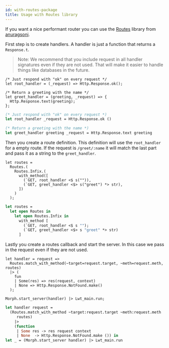 ```yaml
---
id: with-routes-package
title: Usage with Routes library
---
```


If you want a nice performant router you can use the [Routes](https://github.com/anuragsoni/routes) library from [anuragsoni](https://github.com/anuragsoni).

First step is to create handlers. A handler is just a function that returns a `Response.t`.

> Note: We recommend that you include request in all handler signatures even if they are not used. That will make it easier to handle things like databases in the future.

<!--DOCUSAURUS_CODE_TABS-->
<!--Reason-->

```reason
/* Just respond with "ok" on every request */
let root_handler = (_request) => Http.Response.ok();

/* Return a greeting with the name */
let greet_handler = (greeting, _request) => {
  Http.Response.text(greeting);
};
```

<!--OCaml-->

```ocaml
(* Just respond with "ok" on every request *)
let root_handler _request = Http.Response.ok ()

(* Return a greeting with the name *)
let greet_handler greeting _request = Http.Response.text greeting
```

<!--END_DOCUSAURUS_CODE_TABS-->

Then you create a route definition. This definition will use the `root_handler` for a empty route. If the request is `/greet/:name` it will match the last part and pass it as a string to the `greet_handler`.

<!--DOCUSAURUS_CODE_TABS-->
<!--Reason-->

```reason
let routes =
  Routes.(
    Routes.Infix.(
      with_method([
        (`GET, root_handler <$ s("")),
        (`GET, greet_handler <$> s("greet") *> str),
      ])
    )
  );
```

<!--OCaml-->

```ocaml
let routes =
  let open Routes in
    let open Routes.Infix in
      with_method [
        (`GET, root_handler <$ s "");
        (`GET, greet_handler <$> s "greet" *> str)
      ]
```

<!--END_DOCUSAURUS_CODE_TABS-->

Lastly you create a routes callback and start the server. In this case we pass in the request even if they are not used.

<!--DOCUSAURUS_CODE_TABS-->
<!--Reason-->

```reason
let handler = request =>
  Routes.match_with_method(~target=request.target, ~meth=request.meth, routes)
  |> (
    fun
    | Some(res) => res(request, context)
    | None => Http.Response.NotFound.make()
  );

Morph.start_server(handler) |> Lwt_main.run;
```

<!--OCaml-->

```ocaml
let handler request =
  (Routes.match_with_method ~target:request.target ~meth:request.meth
     routes)
    |>
    (function
     | Some res -> res request context
     | None  -> Http.Response.NotFound.make ()) in
let _ = (Morph.start_server handler) |> Lwt_main.run
```

<!--END_DOCUSAURUS_CODE_TABS-->
